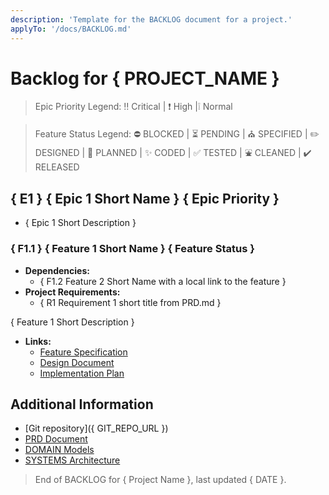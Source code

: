 ```yaml
---
description: 'Template for the BACKLOG document for a project.'
applyTo: '/docs/BACKLOG.md'
---
```


# Backlog for { PROJECT_NAME }

> Epic Priority Legend: ‼️ Critical | ❗ High  |❕ Normal

> Feature Status Legend: ⛔ BLOCKED | ⏳ PENDING | ⛪ SPECIFIED | ✏️ DESIGNED | 📝 PLANNED | ✨ CODED | ✅ TESTED | ⛲ CLEANED | ✔️ RELEASED 

## { E1 } { Epic 1 Short Name } { Epic Priority }

- { Epic 1 Short Description }
  
### { F1.1 } { Feature 1 Short Name } { Feature Status }

- **Dependencies:** 
  <!-- May be empty -->
  - { F1.2 Feature 2 Short Name with a local link to the feature }
- **Project Requirements:** 
  - { R1 Requirement 1 short title from PRD.md }

{ Feature 1 Short Description }

- **Links:**
  - [Feature Specification](./backlog/{featureId}.spec.md)
  - [Design Document](./backlog/{featureId}.design.md)
  - [Implementation Plan](./backlog/{featureId}.plan.md)

## Additional Information

- [Git repository]({ GIT_REPO_URL })
- [PRD Document](./PRD.md)
- [DOMAIN Models](./DOMAIN.md)
- [SYSTEMS Architecture](./SYSTEMS.md)

> End of BACKLOG for { Project Name }, last updated { DATE }.
